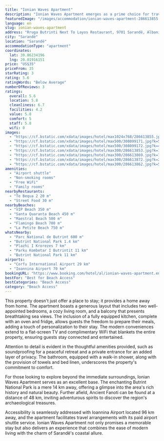 ```yaml
---
title: "Ionian Waves Apartment"
description: "Ionian Waves Apartment emerges as a prime choice for travelers seeking comfort and convenience in the heart of Sarandë."
featuredImage: "/images/accommodation/ionian-waves-apartment-286613855.jpg"
language: en
slug: ionian-waves-apartment
address: "Rruga Butrinti Next To Layos Restaurant, 9701 Sarandë, Albania"
city: "Sarandë"
location: "Sarandë"
accommodationType: "apartment"
coordinates:
  lat: 39.86234196
  lng: 20.01916151
price: "US$35"
priceFrom: 35
starRating: 3
rating: 5.6
ratingWords: "Below Average"
numberOfReviews: 3
ratings:
  overall: 5.6
  location: 5.8
  cleanliness: 6.7
  facilities: 4.2
  value: 5.8
  comfort: 5
  staff: 5.8
  wifi: 0
images:
  - "https://cf.bstatic.com/xdata/images/hotel/max1024x768/286613855.jpg?k=7d0a2af2d29bd81e3223757cefe082d578049265340b563c646bea7382d719ad&o=&hp=1"
  - "https://cf.bstatic.com/xdata/images/hotel/max500/308099171.jpg?k=59d7f9754b2f47b164184f7a345134de8e62eac6e4a17b1a896a636863c23d51&o=&hp=1"
  - "https://cf.bstatic.com/xdata/images/hotel/max500/308099172.jpg?k=421c50f6d56798b5fe69338b4fbd5c12502dc0ea015dd1120f462ce5a8321a99&o=&hp=1"
  - "https://cf.bstatic.com/xdata/images/hotel/max300/286613853.jpg?k=14c0439f76ba0612a15d774f769ae694a3ca00b1671def64558403125c20a6ff&o=&hp=1"
  - "https://cf.bstatic.com/xdata/images/hotel/max300/286613869.jpg?k=7a12f77b4239f2b8ef1a5b128795ae44fd36c33b97396feed9096421751a2370&o=&hp=1"
  - "https://cf.bstatic.com/xdata/images/hotel/max300/286613872.jpg?k=262aabfee1d2a3dbca89faa429ebf08e84a7bbebd98a38cfa81d30f9ce846087&o=&hp=1"
  - "https://cf.bstatic.com/xdata/images/hotel/max300/286613862.jpg?k=5a6a7d094d3b5f2d4c480e89ddbfa1c17f3ef03107182455c1e5afdaa2b040db&o=&hp=1"
amenities:
  - "Airport shuttle"
  - "Non-smoking rooms"
  - "Free WiFi"
  - "Family rooms"
nearbyRestaurants:
  - "Te Bequa 2 20 m"
  - "Street Food 30 m"
nearbyBeaches:
  - "VIP Beach 350 m"
  - "Santa Quaranta Beach 450 m"
  - "Maestral Beach 500 m"
  - "Flamingo Beach 700 m"
  - "La Petite Beach 750 m"
whatsNearby:
  - "Parc National de Butrint 600 m"
  - "Butrint National Park 1.4 km"
  - "Plazhi I Krorezes 7 km"
  - "Parku Kombetar I Butrintit 11 km"
  - "Butrint National Park 11 km"
airports:
  - "Corfu International Airport 29 km"
  - "Ioannina Airport 70 km"
bookingURL: "https://www.booking.com/hotel/al/ionian-waves-apartment.en-gb.html?aid=8035640"
bestFor: "Best for Beach Access"
bestCategories: "Beach Access"
category: "Beach Access"
---
```


This property doesn't just offer a place to stay; it provides a home away from home. The apartment boasts a generous layout that includes two well-appointed bedrooms, a cozy living room, and a balcony that presents breathtaking sea views. The inclusion of a fully equipped kitchen, complete with an oven and fridge, allows guests the freedom to prepare their meals, adding a touch of personalization to their stay. The modern conveniences extend to a flat-screen TV and complimentary WiFi that blankets the entire property, ensuring guests stay connected and entertained.

Attention to detail is evident in the thoughtful amenities provided, such as soundproofing for a peaceful retreat and a private entrance for an added layer of privacy. The bathroom, equipped with a walk-in shower, along with the provision of towels and bed linen, underscores the property's commitment to comfort.

For those looking to explore beyond the immediate surroundings, Ionian Waves Apartment serves as an excellent base. The enchanting Butrint National Park is a mere 14 km away, offering a glimpse into the area's rich history and natural beauty. Further afield, Ancient Fanoti can be found at a distance of 48 km, inviting adventurous spirits to discover the region's archaeological treasures.

Accessibility is seamlessly addressed with Ioannina Airport located 96 km away, and the apartment facilitates travel arrangements with its paid airport shuttle service. Ionian Waves Apartment not only promises a memorable stay but also delivers an experience that combines the ease of modern living with the charm of Sarandë's coastal allure.